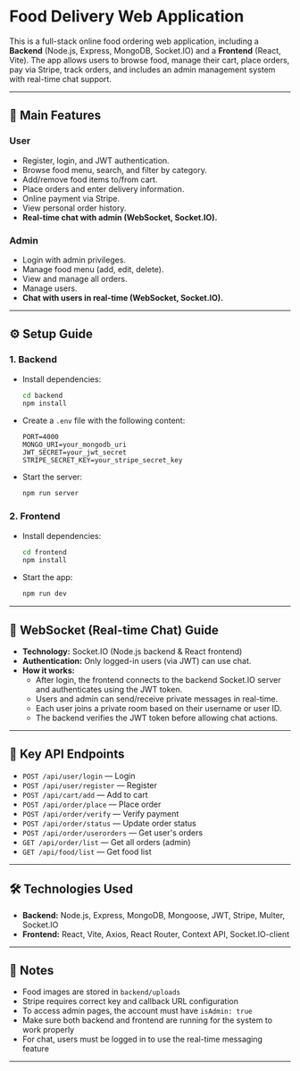 # Food Delivery Web Application

This is a full-stack online food ordering web application, including a **Backend** (Node.js, Express, MongoDB, Socket.IO) and a **Frontend** (React, Vite). The app allows users to browse food, manage their cart, place orders, pay via Stripe, track orders, and includes an admin management system with real-time chat support.

---

## 🚀 Main Features

### User
- Register, login, and JWT authentication.
- Browse food menu, search, and filter by category.
- Add/remove food items to/from cart.
- Place orders and enter delivery information.
- Online payment via Stripe.
- View personal order history.
- **Real-time chat with admin (WebSocket, Socket.IO).**

### Admin
- Login with admin privileges.
- Manage food menu (add, edit, delete).
- View and manage all orders.
- Manage users.
- **Chat with users in real-time (WebSocket, Socket.IO).**

---

## ⚙️ Setup Guide

### 1. Backend

- Install dependencies:
    ```bash
    cd backend
    npm install
    ```
- Create a `.env` file with the following content:
    ```
    PORT=4000
    MONGO_URI=your_mongodb_uri
    JWT_SECRET=your_jwt_secret
    STRIPE_SECRET_KEY=your_stripe_secret_key
    ```
- Start the server:
    ```bash
    npm run server
    ```

### 2. Frontend

- Install dependencies:
    ```bash
    cd frontend
    npm install
    ```
- Start the app:
    ```bash
    npm run dev
    ```

---

## 💬 WebSocket (Real-time Chat) Guide

- **Technology:** Socket.IO (Node.js backend & React frontend)
- **Authentication:** Only logged-in users (via JWT) can use chat.
- **How it works:**
    - After login, the frontend connects to the backend Socket.IO server and authenticates using the JWT token.
    - Users and admin can send/receive private messages in real-time.
    - Each user joins a private room based on their username or user ID.
    - The backend verifies the JWT token before allowing chat actions.

---

## 🔗 Key API Endpoints

- `POST /api/user/login` — Login
- `POST /api/user/register` — Register
- `POST /api/cart/add` — Add to cart
- `POST /api/order/place` — Place order
- `POST /api/order/verify` — Verify payment
- `POST /api/order/status` — Update order status
- `POST /api/order/userorders` — Get user's orders
- `GET /api/order/list` — Get all orders (admin)
- `GET /api/food/list` — Get food list

---

## 🛠️ Technologies Used

- **Backend:** Node.js, Express, MongoDB, Mongoose, JWT, Stripe, Multer, Socket.IO
- **Frontend:** React, Vite, Axios, React Router, Context API, Socket.IO-client

---

## 📌 Notes

- Food images are stored in `backend/uploads`
- Stripe requires correct key and callback URL configuration
- To access admin pages, the account must have `isAdmin: true`
- Make sure both backend and frontend are running for the system to work properly
- For chat, users must be logged in to use the real-time messaging feature

---